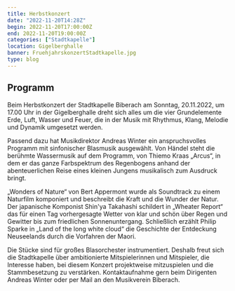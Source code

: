```yaml
---
title: Herbstkonzert
date: "2022-11-20T14:28Z"
begin: 2022-11-20T17:00:00Z
end: 2022-11-20T19:00:00Z
categories: ["Stadtkapelle"]
location: Gigelberghalle
banner: FruehjahrskonzertStadtkapelle.jpg
type: blog
---
```

## Programm
Beim Herbstkonzert der Stadtkapelle Biberach am Sonntag, 20.11.2022, um 17.00 Uhr in der Gigelberghalle dreht sich alles um die vier Grundelemente Erde, Luft, Wasser und Feuer, die in der Musik mit Rhythmus, Klang, Melodie und Dynamik umgesetzt werden.

Passend dazu hat Musikdirektor Andreas Winter ein anspruchsvolles Programm mit sinfonischer Blasmusik ausgewählt. Von Händel steht die berühmte Wassermusik auf dem Programm, von Thiemo Kraas „Arcus“, in dem er das ganze Farbspektrum des Regenbogens anhand der abenteuerlichen Reise eines kleinen Jungens musikalisch zum Ausdruck bringt.

„Wonders of Nature“ von Bert Appermont wurde als Soundtrack zu einem Naturfilm komponiert und beschreibt die Kraft und die Wunder der Natur. Der japanische Komponist Shin'ya Takahashi schildert in „Wheater Report“ das für einen Tag vorhergesagte Wetter von klar und schön über Regen und Gewitter bis zum friedlichen Sonnenuntergang. Schließlich erzählt Philip Sparke in „Land of the long white cloud“ die Geschichte der Entdeckung Neuseelands durch die Vorfahren der Maori.

Die Stücke sind für großes Blasorchester instrumentiert. Deshalb freut sich die Stadtkapelle über ambitionierte Mitspielerinnen und Mitspieler, die Interesse haben, bei diesem Konzert projektweise mitzuspielen und die Stammbesetzung zu verstärken. Kontaktaufnahme gern beim Dirigenten Andreas Winter oder per Mail an den Musikverein Biberach.